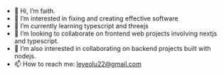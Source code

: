 - 👋 Hi, I’m faith.
- 👀 I’m interested in fixing and creating effective software
- 🌱 I’m currently learning typescript and threejs
- 💞️ I’m looking to collaborate on frontend web projects involving nextjs and typescript.
- 💞️ I’m also interested in collaborating on backend projects built with nodejs. 
- 📫 How to reach me: leyeolu22@gmail.com

<!---
Leye5555/Leye5555 is a ✨ special ✨ repository because its `README.md` (this file) appears on your GitHub profile.
You can click the Preview link to take a look at your changes.
--->
